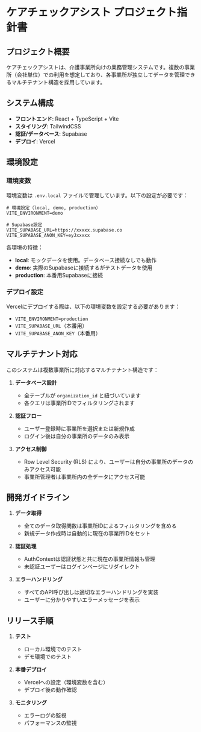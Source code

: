 # ケアチェックアシスト プロジェクト指針書

## プロジェクト概要

ケアチェックアシストは、介護事業所向けの業務管理システムです。複数の事業所（会社単位）での利用を想定しており、各事業所が独立してデータを管理できるマルチテナント構造を採用しています。

## システム構成

- **フロントエンド**: React + TypeScript + Vite
- **スタイリング**: TailwindCSS
- **認証/データベース**: Supabase
- **デプロイ**: Vercel

## 環境設定

### 環境変数

環境変数は `.env.local` ファイルで管理しています。以下の設定が必要です：

```
# 環境設定（local, demo, production）
VITE_ENVIRONMENT=demo

# Supabase設定
VITE_SUPABASE_URL=https://xxxxx.supabase.co
VITE_SUPABASE_ANON_KEY=eyJxxxxx
```

各環境の特徴：
- **local**: モックデータを使用。データベース接続なしでも動作
- **demo**: 実際のSupabaseに接続するがテストデータを使用
- **production**: 本番用Supabaseに接続

### デプロイ設定

Vercelにデプロイする際は、以下の環境変数を設定する必要があります：
- `VITE_ENVIRONMENT=production`
- `VITE_SUPABASE_URL`（本番用）
- `VITE_SUPABASE_ANON_KEY`（本番用）

## マルチテナント対応

このシステムは複数事業所に対応するマルチテナント構造です：

1. **データベース設計**
   - 全テーブルが `organization_id` と紐づいています
   - 各クエリは事業所IDでフィルタリングされます

2. **認証フロー**
   - ユーザー登録時に事業所を選択または新規作成
   - ログイン後は自分の事業所のデータのみ表示

3. **アクセス制御**
   - Row Level Security (RLS) により、ユーザーは自分の事業所のデータのみアクセス可能
   - 事業所管理者は事業所内の全データにアクセス可能

## 開発ガイドライン

1. **データ取得**
   - 全てのデータ取得関数は事業所IDによるフィルタリングを含める
   - 新規データ作成時は自動的に現在の事業所IDをセット

2. **認証処理**
   - AuthContextは認証状態と共に現在の事業所情報も管理
   - 未認証ユーザーはログインページにリダイレクト

3. **エラーハンドリング**
   - すべてのAPI呼び出しは適切なエラーハンドリングを実装
   - ユーザーに分かりやすいエラーメッセージを表示

## リリース手順

1. **テスト**
   - ローカル環境でのテスト
   - デモ環境でのテスト

2. **本番デプロイ**
   - Vercelへの設定（環境変数を含む）
   - デプロイ後の動作確認

3. **モニタリング**
   - エラーログの監視
   - パフォーマンスの監視
